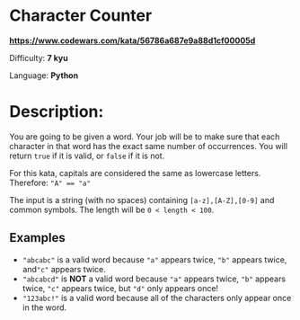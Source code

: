 # Character Counter

**<https://www.codewars.com/kata/56786a687e9a88d1cf00005d>**

Difficulty: **7 kyu**

Language: **Python**

# Description:

You are going to be given a word. Your job will be to make sure that each character in that word has the exact same number of occurrences. You will return `true` if it is valid, or `false` if it is not.


For this kata, capitals are considered the same as lowercase letters. Therefore: `"A" == "a"` 


The input is a string (with no spaces) containing `[a-z],[A-Z],[0-9]` and common symbols. The length will be `0 < length < 100`.


## Examples


* `"abcabc"` is a valid word because `"a"` appears twice, `"b"` appears twice, and`"c"` appears twice.
* `"abcabcd"` is **NOT** a valid word because `"a"` appears twice, `"b"` appears twice, `"c"` appears twice, but `"d"` only appears once!
* `"123abc!"` is a valid word because all of the characters only appear once in the word.


